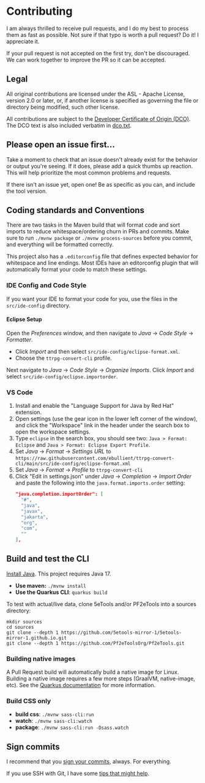 # Contributing

I am always thrilled to receive pull requests, and I do my best to process them as fast as possible. Not sure if that typo is worth a pull request? Do it! I appreciate it.

If your pull request is not accepted on the first try, don't be discouraged. We can work together to improve the PR so it can be accepted.

## Legal

All original contributions are licensed under the ASL - Apache License, version 2.0 or later, or, if another license is specified as governing the file or directory being modified, such other license.

All contributions are subject to the [Developer Certificate of Origin (DCO)](https://developercertificate.org/). The DCO text is also included verbatim in [dco.txt](dco.txt).

## Please open an issue first...

Take a moment to check that an issue doesn't already exist for the behavior or output you're seeing. 
If it does, please add a quick thumbs up reaction. 
This will help prioritize the most common problems and requests.

If there isn't an issue yet, open one! Be as specific as you can, and include the tool version.

## Coding standards and Conventions

There are two tasks in the Maven build that will format code and sort imports to reduce whitespace/ordering churn in PRs and commits.
Make sure to run `./mvnw package` or `./mvnw process-sources` before you commit, and everything will be formatted correctly.

This project also has a `.editorconfig` file that defines expected behavior for whitespace and line endings.
Most IDEs have an editorconfig plugin that will automatically format your code to match these settings.

### IDE Config and Code Style

If you want your IDE to format your code for you, use the files in the `src/ide-config` directory.

#### Eclipse Setup

Open the *Preferences* window, and then navigate to _Java_ -> _Code Style_ -> _Formatter_. 

- Click _Import_ and then select `src/ide-config/eclipse-format.xml`.
- Choose the `ttrpg-convert-cli` profile.

Next navigate to _Java_ -> _Code Style_ -> _Organize Imports_. Click _Import_ and select `src/ide-config/eclipse.importorder`.

### VS Code

1. Install and enable the "Language Support for Java by Red Hat" extension.
2. Open settings (use the gear icon in the lower left corner of the window), and click the "Workspace" link in the header under the search box to open the workspace settings.
3. Type `eclipse` in the search box, you should see two: `Java > Format: Eclipse` and `Java > Format: Eclipse Export Profile`. 
4. Set _Java_ -> _Format_ -> _Settings URL_ to `https://raw.githubusercontent.com/ebullient/ttrpg-convert-cli/main/src/ide-config/eclipse-format.xml`
5. Set _Java_ -> _Format_ -> _Profile_ to `ttrpg-convert-cli`
6. Click "Edit in settings.json" under _Java_ -> _Completion_ -> _Import Order_ and paste the following into the `java.format.imports.order` setting:
    ```json
    "java.completion.importOrder": [
      "#",
      "java",
      "javax",
      "jakarta",
      "org",
      "com",
      ""
    ],
    ```

## Build and test the CLI

[Install Java](https://adoptium.net/installation/). This project requires Java 17.

- **Use maven:** `./mvnw install`
- **Use the Quarkus CLI**: `quarkus build`

To test with actual/live data, clone 5eTools and/or PF2eTools into a sources directory: 

```
mkdir sources
cd sources
git clone --depth 1 https://github.com/5etools-mirror-1/5etools-mirror-1.github.io.git
git clone --depth 1 https://github.com/Pf2eToolsOrg/Pf2eTools.git
```

### Building native images

A Pull Request build will automatically build a native image for Linux. Building a native image requires a few more steps (GraalVM, native-image, etc). See the [Quarkus documentation](https://quarkus.io/guides/building-native-image) for more information.

### Build CSS only

- **build css**: `./mvnw sass-cli:run`
- **watch**: `./mvnw sass-cli:watch`
- **package**: `./mvnw sass-cli:run -Dsass.watch`

## Sign commits

I recommend that you [sign your commits](https://docs.github.com/en/authentication/managing-commit-signature-verification/signing-commits), always. For everything.

If you use SSH with Git, I have some [tips that might help](https://www.ebullient.dev/2022/10/12/signing-git-commits.html).

